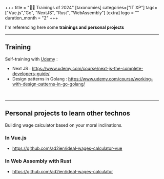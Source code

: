 +++
title = "🧑‍🏫 Trainings of 2024"
[taxonomies]
categories=["IT XP"]
tags=["Vue.js","Go", "NextJS", "Rust", "WebAssembly"]
[extra]
logo = ""
duration_month = "2"
+++

I'm referencing here some __trainings and personal projects__

<!-- more -->

---

## Training

Self-training with [Udemy](https://www.udemy.com) :

- Next JS : <https://www.udemy.com/course/next-js-the-complete-developers-guide/>
- Design patterns in Golang : <https://www.udemy.com/course/working-with-design-patterns-in-go-golang/>

<br />

---

## Personal projects to learn other technos

Building wage calculator based on your moral inclinations.

### In Vue.js

- <https://github.com/ad2ien/ideal-wages-calculator-vue>

### In Web Assembly with Rust

- <https://github.com/ad2ien/ideal-wages-calculator>
